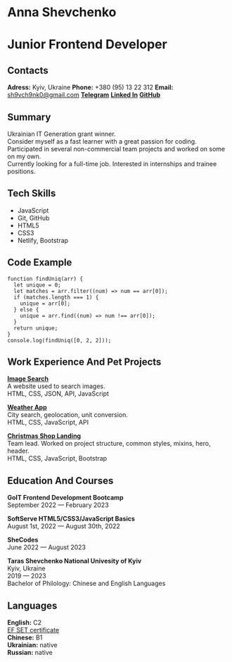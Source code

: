 # Anna Shevchenko

# Junior Frontend Developer

## Contacts

**Adress:** Kyiv, Ukraine
**Phone:** +380 (95) 13 22 312
**Email:** sh9vch9nk0@gmail.com
**[Telegram](https://t.me/sh9vch9nk0)**
**[Linked In](www.linkedin.com/in/sh9vch9nk0)**
**[GitHub](https://github.com/sh9vch9nk0)**

## Summary

Ukrainian IT Generation grant winner.  
Consider myself as a fast learner with a great passion for coding.  
Participated in several non-commercial team projects and worked on some on my own.  
Currently looking for a full-time job. Interested in internships and trainee positions.

## Tech Skills

- JavaScript
- Git, GitHub
- HTML5
- CSS3
- Netlify, Bootstrap

## Code Example

```
function findUniq(arr) {
  let unique = 0;
  let matches = arr.filter((num) => num == arr[0]);
  if (matches.length === 1) {
    unique = arr[0];
  } else {
    unique = arr.find((num) => num !== arr[0]);
  }
  return unique;
}
console.log(findUniq([0, 2, 2]));
```

## Work Experience And Pet Projects

**[Image Search](https://sh9vch9nk0.github.io/goit-react-hw-04-images/)**  
A website used to search images.  
HTML, CSS, JSON, API, JavaScript

**[Weather App](https://chipper-bubblegum-1e1ef2.netlify.app)**  
City search, geolocation, unit conversion.  
HTML, CSS, JavaScript, API

**[Christmas Shop Landing](https://koldovsky.github.io/709-team-07/)**  
Team lead. Worked on project structure, common styles, mixins, hero, header.  
HTML, CSS, JavaScript, Bootstrap

## Education And Courses

**GoIT Frontend Development Bootcamp**  
September 2022 — February 2023

**SoftServe HTML5/CSS3/JavaScript Basics**  
August 1st, 2022 — August 30th, 2022

**SheCodes**  
June 2022 — August 2023

**Taras Shevchenko National Univesity of Kyiv**  
Kyiv, Ukraine  
2019 — 2023  
Bachelor of Philology: Chinese and English Languages

## Languages

**English:** C2  
[EF SET certificate](www.efset.org/cert/w1dAsC)  
**Chinese:** B1  
**Ukrainian:** native  
**Russian:** native
